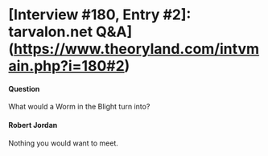 # [Interview #180, Entry #2]: tarvalon.net Q&A](https://www.theoryland.com/intvmain.php?i=180#2)

#### Question

What would a Worm in the Blight turn into?

#### Robert Jordan

Nothing you would want to meet.


